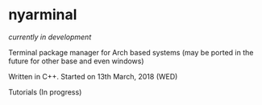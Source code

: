 # nyarminal
*currently in development*

Terminal package manager for Arch based systems (may be ported in the future for other base and even windows)

Written in C++.
Started on 13th March, 2018 (WED)

Tutorials (In progress)
